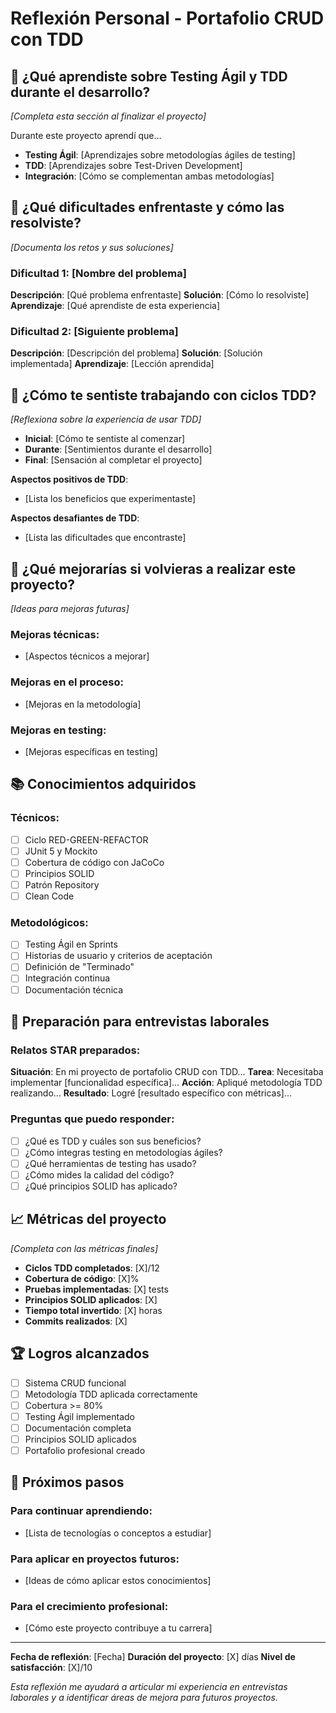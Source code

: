 # Reflexión Personal - Portafolio CRUD con TDD

## 🤔 ¿Qué aprendiste sobre Testing Ágil y TDD durante el desarrollo?

*[Completa esta sección al finalizar el proyecto]*

Durante este proyecto aprendí que...

- **Testing Ágil**: [Aprendizajes sobre metodologías ágiles de testing]
- **TDD**: [Aprendizajes sobre Test-Driven Development]
- **Integración**: [Cómo se complementan ambas metodologías]

## 🚧 ¿Qué dificultades enfrentaste y cómo las resolviste?

*[Documenta los retos y sus soluciones]*

### Dificultad 1: [Nombre del problema]
**Descripción**: [Qué problema enfrentaste]
**Solución**: [Cómo lo resolviste]
**Aprendizaje**: [Qué aprendiste de esta experiencia]

### Dificultad 2: [Siguiente problema]
**Descripción**: [Descripción del problema]
**Solución**: [Solución implementada]
**Aprendizaje**: [Lección aprendida]

## 🔄 ¿Cómo te sentiste trabajando con ciclos TDD?

*[Reflexiona sobre la experiencia de usar TDD]*

- **Inicial**: [Cómo te sentiste al comenzar]
- **Durante**: [Sentimientos durante el desarrollo]
- **Final**: [Sensación al completar el proyecto]

**Aspectos positivos de TDD**:
- [Lista los beneficios que experimentaste]

**Aspectos desafiantes de TDD**:
- [Lista las dificultades que encontraste]

## 🚀 ¿Qué mejorarías si volvieras a realizar este proyecto?

*[Ideas para mejoras futuras]*

### Mejoras técnicas:
- [Aspectos técnicos a mejorar]

### Mejoras en el proceso:
- [Mejoras en la metodología]

### Mejoras en testing:
- [Mejoras específicas en testing]

## 📚 Conocimientos adquiridos

### Técnicos:
- [ ] Ciclo RED-GREEN-REFACTOR
- [ ] JUnit 5 y Mockito
- [ ] Cobertura de código con JaCoCo
- [ ] Principios SOLID
- [ ] Patrón Repository
- [ ] Clean Code

### Metodológicos:
- [ ] Testing Ágil en Sprints
- [ ] Historias de usuario y criterios de aceptación
- [ ] Definición de "Terminado"
- [ ] Integración continua
- [ ] Documentación técnica

## 🎯 Preparación para entrevistas laborales

### Relatos STAR preparados:

**Situación**: En mi proyecto de portafolio CRUD con TDD...
**Tarea**: Necesitaba implementar [funcionalidad específica]...
**Acción**: Apliqué metodología TDD realizando...
**Resultado**: Logré [resultado específico con métricas]...

### Preguntas que puedo responder:
- [ ] ¿Qué es TDD y cuáles son sus beneficios?
- [ ] ¿Cómo integras testing en metodologías ágiles?
- [ ] ¿Qué herramientas de testing has usado?
- [ ] ¿Cómo mides la calidad del código?
- [ ] ¿Qué principios SOLID has aplicado?

## 📈 Métricas del proyecto

*[Completa con las métricas finales]*

- **Ciclos TDD completados**: [X]/12
- **Cobertura de código**: [X]%
- **Pruebas implementadas**: [X] tests
- **Principios SOLID aplicados**: [X]
- **Tiempo total invertido**: [X] horas
- **Commits realizados**: [X]

## 🏆 Logros alcanzados

- [ ] Sistema CRUD funcional
- [ ] Metodología TDD aplicada correctamente
- [ ] Cobertura >= 80%
- [ ] Testing Ágil implementado
- [ ] Documentación completa
- [ ] Principios SOLID aplicados
- [ ] Portafolio profesional creado

## 🔮 Próximos pasos

### Para continuar aprendiendo:
- [Lista de tecnologías o conceptos a estudiar]

### Para aplicar en proyectos futuros:
- [Ideas de cómo aplicar estos conocimientos]

### Para el crecimiento profesional:
- [Cómo este proyecto contribuye a tu carrera]

---

**Fecha de reflexión**: [Fecha]
**Duración del proyecto**: [X] días
**Nivel de satisfacción**: [X]/10

*Esta reflexión me ayudará a articular mi experiencia en entrevistas laborales y a identificar áreas de mejora para futuros proyectos.*
